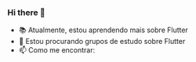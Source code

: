 ### Hi there 👋

<!--
**brandaoti/brandaoti** is a ✨ _special_ ✨ repository because its `README.md` (this file) appears on your GitHub profile.

Here are some ideas to get you started:

-->

- 📚 Atualmente, estou aprendendo mais sobre Flutter
- 👯 Estou procurando grupos de estudo sobre Flutter
- 📫 Como me encontrar: 
